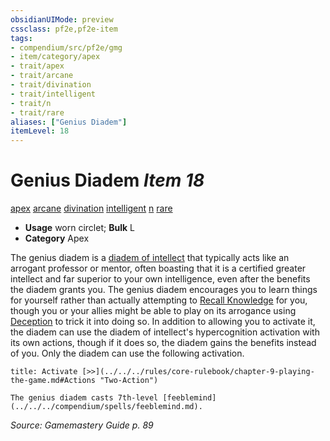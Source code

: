 ```yaml
---
obsidianUIMode: preview
cssclass: pf2e,pf2e-item
tags:
- compendium/src/pf2e/gmg
- item/category/apex
- trait/apex
- trait/arcane
- trait/divination
- trait/intelligent
- trait/n
- trait/rare
aliases: ["Genius Diadem"]
itemLevel: 18
---
```

# Genius Diadem *Item 18*  
[apex](../../../rules/traits/apex.md)  [arcane](../../../rules/traits/arcane.md)  [divination](../../../rules/traits/divination.md)  [intelligent](../../../rules/traits/intelligent-gmg.md)  [n](../../../rules/traits/neutral-b1.md)  [rare](../../../rules/traits/rare.md)  

- **Usage** worn circlet; **Bulk** L
- **Category** Apex

The genius diadem is a [diadem of intellect](diadem-of-intellect.md) that typically acts like an arrogant professor or mentor, often boasting that it is a certified greater intellect and far superior to your own intelligence, even after the benefits the diadem grants you. The genius diadem encourages you to learn things for yourself rather than actually attempting to [Recall Knowledge](../../../rules/actions/recall-knowledge.md) for you, though you or your allies might be able to play on its arrogance using [Deception](../../skills.md#Deception) to trick it into doing so. In addition to allowing you to activate it, the diadem can use the diadem of intellect's hypercognition activation with its own actions, though if it does so, the diadem gains the benefits instead of you. Only the diadem can use the following activation.

```ad-embed-ability
title: Activate [>>](../../../rules/core-rulebook/chapter-9-playing-the-game.md#Actions "Two-Action")

The genius diadem casts 7th-level [feeblemind](../../../compendium/spells/feeblemind.md).
```

*Source: Gamemastery Guide p. 89*
